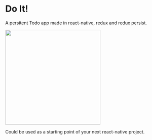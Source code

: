 # Do It!

A persitent Todo app made in react-native, redux and redux persist.

<img src="http://g.recordit.co/S4So3zauBY.gif" width="300" />

Could be used as a starting point of your next react-native project.